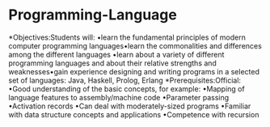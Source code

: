 # Programming-Language
*Objectives:Students will: •learn the fundamental principles of modern computer programming languages•learn the commonalities and differences among the different languages •learn about a variety of different programming languages and about their relative strengths and weaknesses•gain experience designing and writing programs in a selected set of languages: Java, Haskell, Prolog, Erlang
*Prerequisites:Official: 
•Good understanding of the basic concepts, for example:
•Mapping of language features to assembly/machine code
•Parameter passing
•Activation records
•Can deal with moderately-sized programs
•Familiar with data structure concepts and applications
•Competence with recursion
